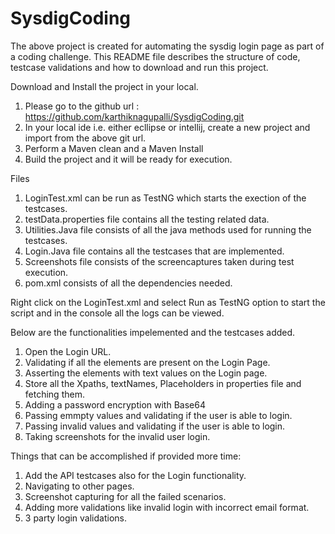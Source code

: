 # SysdigCoding

The above project is created for automating the sysdig login page as part of a coding challenge. This README file describes the structure of code, testcase validations and how to download and run this project.

Download and Install the project in your local.
1. Please go to the github url : https://github.com/karthiknagupalli/SysdigCoding.git
2. In your local ide i.e. either ecllipse or intellij, create a new project and import from the above git url.
3. Perform a Maven clean and a Maven Install
4. Build the project and it will be ready for execution.

Files
1. LoginTest.xml can be run as TestNG  which starts the exection of the testcases.
2. testData.properties file contains all the testing related data.
3. Utilities.Java file consists of all the java methods used for running the testcases.
4. Login.Java file contains all the testcases that are implemented.
5. Screenshots file consists of the screencaptures taken during test execution.
6. pom.xml consists of all the dependencies needed.

Right click on the LoginTest.xml and select Run as TestNG option to start the script and in the console all the logs can be viewed.

Below are the functionalities impelemented and the testcases added.
1. Open the Login URL.
2. Validating if all the elements are present on the Login Page.
3. Asserting the elements with text values on the Login page.
4. Store all the Xpaths, textNames, Placeholders in properties file and fetching them.
5. Adding a password encryption with Base64
6. Passing emmpty values and validating if the user is able to login.
7. Passing invalid values and validating if the user is able to login.
8. Taking screenshots for the invalid user login.


Things that can be accomplished if provided more time:
1. Add the API testcases also for the Login functionality.
2. Navigating to other pages.
3. Screenshot capturing for all the failed scenarios.
4. Adding more validations like invalid login with incorrect email format.
5. 3 party login validations.
